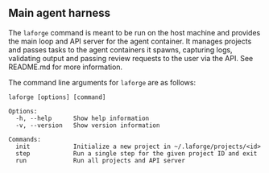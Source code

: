 ## Main agent harness

The `laforge` command is meant to be run on the host machine and provides the
main loop and API server for the agent container. It manages projects and passes
tasks to the agent containers it spawns, capturing logs, validating output and
passing review requests to the user via the API. See README.md for more
information.

The command line arguments for `laforge` are as follows:
```
laforge [options] [command]

Options:
  -h, --help      Show help information
  -v, --version   Show version information

Commands:
  init            Initialize a new project in ~/.laforge/projects/<id>
  step            Run a single step for the given project ID and exit
  run             Run all projects and API server
```
